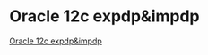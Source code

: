 # Oracle 12c expdp&impdp
[Oracle 12c expdp&impdp](https://aiwithcloud.com/2022/09/16/oracle_12c_expdpimpdp/)